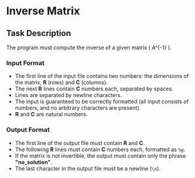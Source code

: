 # Inverse Matrix

## Task Description

The program must compute the inverse of a given matrix \( A^{-1} \).

### Input Format

- The first line of the input file contains two numbers: the dimensions of the matrix, **R** (rows) and **C** (columns).
- The next **R** lines contain **C** numbers each, separated by spaces. 
- Lines are separated by newline characters.
- The input is guaranteed to be correctly formatted (all input consists of numbers, and no arbitrary characters are present).
- **R** and **C** are natural numbers.

### Output Format

- The first line of the output file must contain **R** and **C**.
- The following **R** lines must contain **C** numbers each, formatted as `%g`.
- If the matrix is not invertible, the output must contain only the phrase **"no_solution"**.
- The last character in the output file must be a newline (`\n`).

